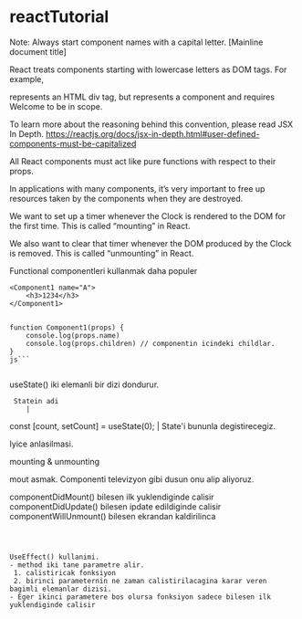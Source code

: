 # reactTutorial

Note: Always start component names with a capital letter. [Mainline document title]

React treats components starting with lowercase letters as DOM tags. For example, <div /> represents an HTML div tag, but <Welcome /> represents a component and requires Welcome to be in scope.

To learn more about the reasoning behind this convention, please read JSX In Depth. https://reactjs.org/docs/jsx-in-depth.html#user-defined-components-must-be-capitalized


All React components must act like pure functions with respect to their props.


In applications with many components, it’s very important to free up resources taken by the components when they are destroyed.

We want to set up a timer whenever the Clock is rendered to the DOM for the first time. This is called “mounting” in React.

We also want to clear that timer whenever the DOM produced by the Clock is removed. This is called “unmounting” in React.

Functional componentleri kullanmak daha populer



```
<Component1 name="A">
    <h3>1234</h3>
</Component1>


function Component1(props) {
    console.log(props.name)
    console.log(props.children) // componentin icindeki childlar.
}
js```


```
useState() iki elemanli bir dizi dondurur.

     Statein adi 
        |        
const [count, setCount] = useState(0);
                  |
       State'i bununla degistirecegiz.



Iyice anlasilmasi.

mounting & unmounting 

mout asmak. Componenti televizyon gibi dusun onu alip aliyoruz. 


componentDidMount()   bilesen ilk yuklendiginde calisir
componentDidUpdate() bilesen ipdate edildiginde calisir
componentWillUnmount() bilesen ekrandan kaldirilinca


```



UseEffect() kullanimi.
- method iki tane parametre alir.
 1. calistiricak fonksiyon
 2. birinci parameternin ne zaman calistirilacagina karar veren bagimli elemanlar dizisi. 
- Eger ikinci parametere bos olursa fonksiyon sadece bilesen ilk yuklendiginde calisir 


